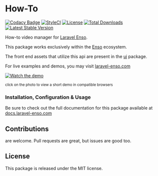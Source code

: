 # How-To

[![Codacy Badge](https://api.codacy.com/project/badge/Grade/1781cd55ca3048eda6fd70066cc7585a)](https://www.codacy.com/app/laravel-enso/how-to?utm_source=github.com&amp;utm_medium=referral&amp;utm_content=laravel-enso/how-to&amp;utm_campaign=Badge_Grade)
[![StyleCI](https://github.styleci.io/repos/109481095/shield?branch=master)](https://github.styleci.io/repos/109481095)
[![License](https://poser.pugx.org/laravel-enso/HowTo/license)](https://https://packagist.org/packages/laravel-enso/HowTo)
[![Total Downloads](https://poser.pugx.org/laravel-enso/HowTo/downloads)](https://packagist.org/packages/laravel-enso/HowTo)
[![Latest Stable Version](https://poser.pugx.org/laravel-enso/HowTo/version)](https://packagist.org/packages/laravel-enso/HowTo)

How-to video manager for [Laravel Enso](https://github.com/laravel-enso/Enso).

This package works exclusively within the [Enso](https://github.com/laravel-enso/Enso) ecosystem.

The front end assets that utilize this api are present in the [ui](https://github.com/enso-ui/ui) package.

For live examples and demos, you may visit [laravel-enso.com](https://www.laravel-enso.com)

[![Watch the demo](https://laravel-enso.github.io/how-to/screenshots/bulma_selection_112_thumb.png)](https://laravel-enso.github.io/how-to/videos/bulma_demo.mp4)

<sup>click on the photo to view a short demo in compatible browsers</sup>

### Installation, Configuration & Usage

Be sure to check out the full documentation for this package available at [docs.laravel-enso.com](https://docs.laravel-enso.com/backend/how-to.html)

## Contributions

are welcome. Pull requests are great, but issues are good too.

## License

This package is released under the MIT license.
